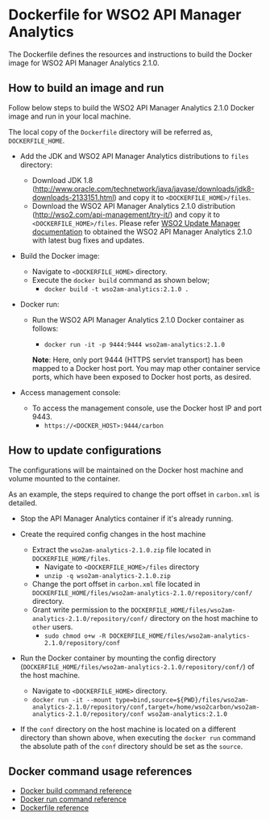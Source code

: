 # Dockerfile for WSO2 API Manager Analytics #

The Dockerfile defines the resources and instructions to build the Docker image for WSO2 API Manager Analytics 2.1.0.

## How to build an image and run

 Follow below steps to build the WSO2 API Manager Analytics 2.1.0 Docker image and run in your local machine.
 
 The local copy of the `Dockerfile` directory will be referred as, `DOCKERFILE_HOME`.
 
 * Add the JDK and WSO2 API Manager Analytics distributions to `files` directory:
     - Download JDK 1.8 (http://www.oracle.com/technetwork/java/javase/downloads/jdk8-downloads-2133151.html) and copy it to `<DOCKERFILE_HOME>/files`.
     - Download the WSO2 API Manager Analytics 2.1.0 distribution (http://wso2.com/api-management/try-it/) and copy it to `<DOCKERFILE_HOME>/files`.
     Please refer [WSO2 Update Manager documentation](https://docs.wso2.com/display/ADMIN44x/Updating+WSO2+Products) to obtained the WSO2 API Manager Analytics 2.1.0
   with latest bug fixes and updates.
 
 * Build the Docker image:
     - Navigate to `<DOCKERFILE_HOME>` directory.
     - Execute the `docker build` command as shown below;
         + `docker build -t wso2am-analytics:2.1.0 .`
 
 * Docker run:
     - Run the WSO2 API Manager Analytics 2.1.0 Docker container as follows:
         + `docker run -it -p 9444:9444 wso2am-analytics:2.1.0`
         
       **Note**: Here, only port 9444 (HTTPS servlet transport) has been mapped to a Docker host port.
       You may map other container service ports, which have been exposed to Docker host ports, as desired.
 
 * Access management console:
     -  To access the management console, use the Docker host IP and port 9443.
         + `https://<DOCKER_HOST>:9444/carbon`

## How to update configurations

The configurations will be maintained on the Docker host machine and volume mounted to the container.

As an example, the steps required to change the port offset in `carbon.xml` is detailed.

* Stop the API Manager Analytics container if it's already running.

* Create the required config changes in the host machine
    - Extract the `wso2am-analytics-2.1.0.zip` file located in `DOCKERFILE_HOME/files`.
        + Navigate to `<DOCKERFILE_HOME>/files` directory
        + `unzip -q wso2am-analytics-2.1.0.zip`
    - Change the port offset in `carbon.xml` file located in `DOCKERFILE_HOME/files/wso2am-analytics-2.1.0/repository/conf/` directory.
    - Grant write permission to the `DOCKERFILE_HOME/files/wso2am-analytics-2.1.0/repository/conf/` directory on the host machine to `other` users.
        + `sudo chmod o+w -R DOCKERFILE_HOME/files/wso2am-analytics-2.1.0/repository/conf`

* Run the Docker container by mounting the config directory (`DOCKERFILE_HOME/files/wso2am-analytics-2.1.0/repository/conf/`) of the host machine.
    - Navigate to `<DOCKERFILE_HOME>` directory.
    - `docker run -it --mount type=bind,source=${PWD}/files/wso2am-analytics-2.1.0/repository/conf,target=/home/wso2carbon/wso2am-analytics-2.1.0/repository/conf wso2am-analytics:2.1.0`

* If the `conf` directory on the host machine is located on a different directory than shown above, when executing the `docker run`
command the absolute path of the `conf` directory should be set as the `source`.

## Docker command usage references

* [Docker build command reference](https://docs.docker.com/engine/reference/commandline/build/)
* [Docker run command reference](https://docs.docker.com/engine/reference/run/)
* [Dockerfile reference](https://docs.docker.com/engine/reference/builder/)
